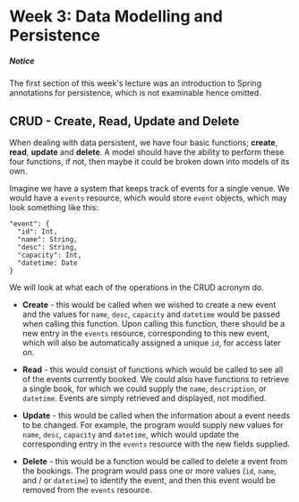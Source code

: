 # Week 3: Data Modelling and Persistence

##### Notice
The first section of this week's lecture was an introduction to Spring annotations for persistence, which is not examinable hence omitted.

## CRUD - Create, Read, Update and Delete
When dealing with data persistent, we have four basic functions; **create**, **read**, **update** and **delete**. A model should have the ability to perform these four functions, if not, then maybe it could be broken down into models of its own.

Imagine we have a system that keeps track of events for a single venue. We would have a `events` resource, which would store `event` objects, which may look something like this:
```
"event": {
  "id": Int,
  "name": String,
  "desc": String,
  "capacity": Int,
  "datetime: Date
}
```

We will look at what each of the operations in the CRUD acronym do.

- **Create** - this would be called when we wished to create a new event and the values for `name`, `desc`, `capacity` and `datetime` would be passed when calling this function. Upon calling this function, there should be a new entry in the `events` resource, corresponding to this new event, which will also be automatically assigned a unique `id`, for access later on.

- **Read** - this would consist of functions which would be called to see all of the events currently booked. We could also have functions to retrieve a single book, for which we could supply the `name`, `description`, or `datetime`. Events are simply retrieved and displayed, not modified.

- **Update** - this would be called when the information about a event needs to be changed. For example, the program would supply new values for `name`, `desc`, `capacity` and `datetime`, which would update the corresponding entry in the `events` resource with the new fields supplied.

- **Delete** - this would be a function would be called to delete a event from the bookings. The program would pass one or more values (`id`, `name`, and / or `datetime`) to identify the event, and then this event would be removed from the `events` resource.